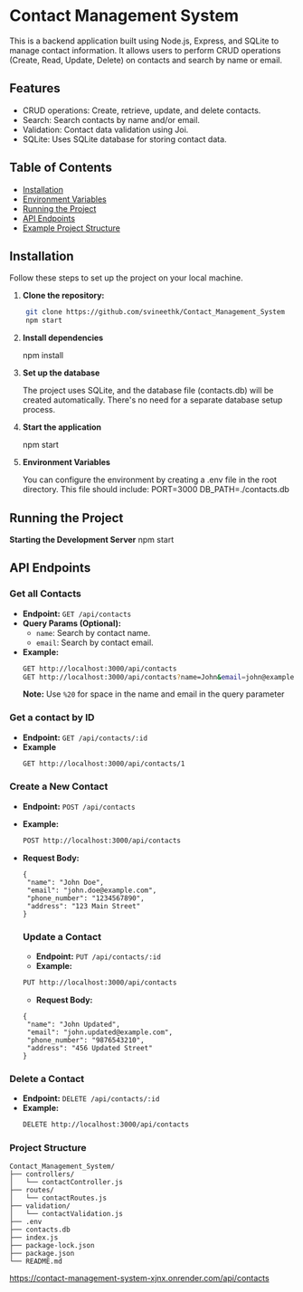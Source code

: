 # Contact Management System

This is a backend application built using Node.js, Express, and SQLite to manage contact information. It allows users to perform CRUD operations (Create, Read, Update, Delete) on contacts and search by name or email.

## Features

* CRUD operations: Create, retrieve, update, and delete contacts.
* Search: Search contacts by name and/or email.
* Validation: Contact data validation using Joi.
* SQLite: Uses SQLite database for storing contact data.

## Table of Contents

* [Installation](#installation)
* [Environment Variables](#environment-variables)
* [Running the Project](#running-the-project)
* [API Endpoints](#api-endpoints)
* [Example Project Structure](#example-project-structure)

## Installation

Follow these steps to set up the project on your local machine.

1. **Clone the repository:**

```bash
	git clone https://github.com/svineethk/Contact_Management_System
	npm start
```

2. **Install dependencies**

   npm install

3. **Set up the database**

    The project uses SQLite, and the database file (contacts.db) will be created automatically. There's no need for a separate database setup process.

4. **Start the application**

   npm start

5. **Environment Variables**

	You can configure the environment by creating a .env file in the root directory. This file should include:
    PORT=3000
	DB_PATH=./contacts.db

## Running the Project

**Starting the Development Server** 
    npm start


## API Endpoints

### Get all Contacts
- **Endpoint:** `GET /api/contacts`
- **Query Params (Optional):**
  - `name`: Search by contact name.
  - `email`: Search by contact email.
- **Example:**
  ```bash
  GET http://localhost:3000/api/contacts
  GET http://localhost:3000/api/contacts?name=John&email=john@example.com
  ```
  **Note:** Use ```%20``` for space in the name and email in the query parameter


  



### Get a contact by ID
- **Endpoint:** ```GET /api/contacts/:id```
- **Example**
  ```bash
  GET http://localhost:3000/api/contacts/1
  ```


  


### Create a New Contact
- **Endpoint:** ```POST /api/contacts```
- **Example:**
  ```bash
  POST http://localhost:3000/api/contacts
  ```
- **Request Body:**
  ```
  {
   "name": "John Doe",
   "email": "john.doe@example.com",
   "phone_number": "1234567890",
   "address": "123 Main Street"
  }
  ```





  ### Update a Contact
  - **Endpoint:** ```PUT /api/contacts/:id```
  - **Example:**
  ```bash
  PUT http://localhost:3000/api/contacts
  ```
  - **Request Body:**
  ```
  {
   "name": "John Updated",
   "email": "john.updated@example.com",
   "phone_number": "9876543210",
   "address": "456 Updated Street"
  }
  ```


  


### Delete a Contact 
- **Endpoint:** ```DELETE /api/contacts/:id```
- **Example:**
  ```bash
  DELETE http://localhost:3000/api/contacts
  ```



### Project Structure

```
Contact_Management_System/
├── controllers/
│   └── contactController.js
├── routes/
│   └── contactRoutes.js
├── validation/
│   └── contactValidation.js
├── .env
├── contacts.db
├── index.js
├── package-lock.json
├── package.json
└── README.md
```












https://contact-management-system-xjnx.onrender.com/api/contacts


  
